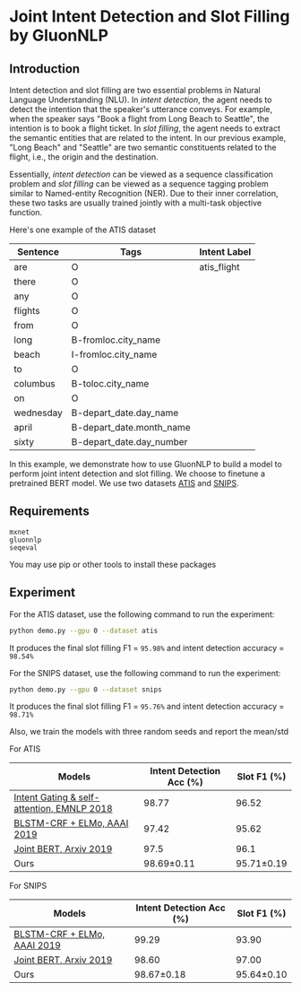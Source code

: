 # Joint Intent Detection and Slot Filling by GluonNLP


## Introduction
Intent detection and slot filling are two essential problems in Natural Language Understanding (NLU).
In _intent detection_, the agent needs to detect the intention that the speaker's utterance conveys.
 For example, when the speaker says "Book a flight from Long Beach to Seattle", the intention is to book a flight ticket.
In _slot filling_, the agent needs to extract the semantic entities that are related to the intent. In our previous example,
"Long Beach" and "Seattle" are two semantic constituents related to the flight, i.e., the origin and the destination.

Essentially, _intent detection_ can be viewed as a sequence classification problem and _slot filling_ can be viewed as a
sequence tagging problem similar to Named-entity Recognition (NER). Due to their inner correlation, these two tasks are usually
trained jointly with a multi-task objective function.  

Here's one example of the ATIS dataset

| Sentence  | Tags | Intent Label |
| --------- | ---- | ------------ |
|    are    | O    |    atis_flight |
| there     | O    |  |
| any       | O    |  |
| flights   | O    |  |
| from      | O    |  |
| long      | B-fromloc.city_name |  |
| beach     | I-fromloc.city_name |  |
| to        | O                   |  |
| columbus  | B-toloc.city_name   |  |
| on        | O                   |  |
| wednesday | B-depart_date.day_name    |  |
| april     | B-depart_date.month_name  |  |
| sixty     | B-depart_date.day_number  |  |



In this example, we demonstrate how to use GluonNLP to build a model to perform joint intent detection and slot filling. We 
choose to finetune a pretrained BERT model.  We use two datasets [ATIS](https://github.com/yvchen/JointSLU) and [SNIPS](https://github.com/snipsco/nlu-benchmark/tree/master/2017-06-custom-intent-engines).
 
## Requirements

```
mxnet
gluonnlp
seqeval
```

You may use pip or other tools to install these packages

## Experiment
For the ATIS dataset, use the following command to run the experiment:
```bash
python demo.py --gpu 0 --dataset atis
```

It produces the final slot filling F1 = `95.98%` and intent detection accuracy = `98.54%`

For the SNIPS dataset, use the following command to run the experiment:
```bash
python demo.py --gpu 0 --dataset snips
```
It produces the final slot filling F1 = `95.76%` and intent detection accuracy = `98.71%`

Also, we train the models with three random seeds and report the mean/std

For ATIS

| Models | Intent Detection Acc (%) | Slot F1 (%) |
| ------ | ------------------------ | ----------- |
| [Intent Gating & self-attention, EMNLP 2018](https://www.aclweb.org/anthology/D18-1417) | 98.77 | 96.52 |
| [BLSTM-CRF + ELMo, AAAI 2019](https://arxiv.org/abs/1811.05370) | 97.42 | 95.62 |
| [Joint BERT, Arxiv 2019](https://arxiv.org/pdf/1902.10909.pdf) |  97.5 | 96.1 |
| Ours | 98.69±0.11  | 95.71±0.19 |

For SNIPS

| Models | Intent Detection Acc (%) | Slot F1 (%) |
| ------ | ------------------------ | ----------- |
| [BLSTM-CRF + ELMo, AAAI 2019](https://arxiv.org/abs/1811.05370) | 99.29 | 93.90 |
| [Joint BERT, Arxiv 2019](https://arxiv.org/pdf/1902.10909.pdf) | 98.60 | 97.00 |
| Ours | 98.67±0.18 | 95.64±0.10 |
